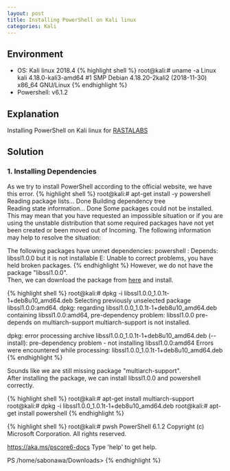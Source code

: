 ```yaml
---
layout: post
title: Installing PowerShell on Kali linux
categories: Kali
---
```


## Environment
* OS: Kali linux 2018.4
{% highlight shell %}
root@kali:# uname -a
Linux kali 4.18.0-kali3-amd64 #1 SMP Debian 4.18.20-2kali2 (2018-11-30) x86_64 GNU/Linux
{% endhighlight %}
* Powershell: v6.1.2


## Explanation
Installing PowerShell on Kali linux for <a href="https://www.zeropointsecurity.co.uk/rastalabs/">RASTALABS</a>

## Solution
### 1. Installing Dependencies
As we try to install PowerShell according to the official website,
we have this error.
{% highlight shell %}
root@kali:# apt-get install -y powershell
Reading package lists... Done
Building dependency tree       
Reading state information... Done
Some packages could not be installed. This may mean that you have
requested an impossible situation or if you are using the unstable
distribution that some required packages have not yet been created
or been moved out of Incoming.
The following information may help to resolve the situation:

The following packages have unmet dependencies:
 powershell : Depends: libssl1.0.0 but it is not installable
E: Unable to correct problems, you have held broken packages.
{% endhighlight %}
However, we do not have the package "libssl1.0.0".<br>
Then, we can download the package from <a href="https://packages.debian.org/jessie/amd64/libssl1.0.0/download">here</a> and install.

{% highlight shell %}
root@kali:# dpkg -i libssl1.0.0_1.0.1t-1+deb8u10_amd64.deb 
Selecting previously unselected package libssl1.0.0:amd64.
dpkg: regarding libssl1.0.0_1.0.1t-1+deb8u10_amd64.deb containing libssl1.0.0:amd64, pre-dependency problem:
 libssl1.0.0 pre-depends on multiarch-support
  multiarch-support is not installed.

dpkg: error processing archive libssl1.0.0_1.0.1t-1+deb8u10_amd64.deb (--install):
 pre-dependency problem - not installing libssl1.0.0:amd64
Errors were encountered while processing:
 libssl1.0.0_1.0.1t-1+deb8u10_amd64.deb
{% endhighlight %}

Sounds like we are still missing package "multiarch-support".<br>
After installing the package, we can install libssl1.0.0 and powershell correctly.

{% highlight shell %}
root@kali:# apt-get install multiarch-support
root@kali:# dpkg -i libssl1.0.0_1.0.1t-1+deb8u10_amd64.deb
root@kali:# apt-get install powershell
{% endhighlight %}

{% highlight shell %}
root@kali:# pwsh
PowerShell 6.1.2
Copyright (c) Microsoft Corporation. All rights reserved.

https://aka.ms/pscore6-docs
Type 'help' to get help.

PS /home/sabonawa/Downloads>
{% endhighlight %}

